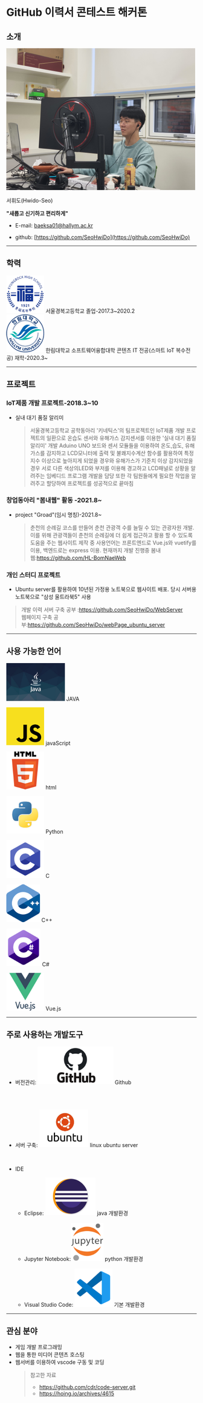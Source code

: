 # GitHub 이력서 콘테스트 해커톤 

## 소개

<img src=img/photo.png width=500>

서휘도(Hwido-Seo)

**"새롭고 신기하고 편리하게"** 

* E-mail: baeksa01@hallym.ac.kr

* github: [https://github.com/SeoHwiDo](https://github.com/SeoHwiDo)  
*  *  *
## 학력

<img src=img/kb.png width=100 height=100 /> 서울경복고등학교 졸업-2017.3\~2020.2  
<img src=img/hr.png width=100 height=100 /> 한림대학교 소프트웨어융합대학 콘텐츠 IT 전공(스마트 IoT 복수전공) 재학-2020.3\~
*  *  *
## 프로젝트
### IoT제품 개발 프로젝트-2018.3~10
* 실내 대기 품질 알리미
  > 서울경복고등학교 공학동아리 '키네틱스'의 팀프로젝트인 IoT제품 개발 프로젝트의 일환으로 온습도 센서와 유해가스 감지센서를 이용한 '실내 대기 품질 알리미' 개발
Aduino UNO 보드와 센서 모듈들을 이용하여 온도,습도, 유해가스를 감지하고 LCD모니터에 출력 및 불쾌지수계산 함수를 활용하여 특정 지수 이상으로 높아지게 되었을 경우와 유해가스가 기준치 이상 감지되었을 경우 서로 다른 색상의LED와 부저를 이용해 경고하고 LCD패널로 상황을 알려주는 임베디드 프로그램 개발을 담당 또한 각 팀원들에게 필요한 작업을 알려주고 할당하여 프로젝트를 성공적으로 끝마침
### 창업동아리 "봄내웹" 활동 -2021.8~
* project "Groad"(임시 명칭)-2021.8~
  >춘천의 순례길 코스를 만들어 춘천 관광객 수를 늘릴 수 있는 관광자원 개발. 이를 위해 관광객들이 춘천의 순례길에 더 쉽게 접근하고 활용 할 수 있도록 도움을 주는 웹사이트 제작 중 사용언어는 프론트엔드로 Vue.js와 vuetify를 이용, 백엔드로는 express 이용. 현재까지 개발 진행중
  >봄내웹:https://github.com/HL-BomNaeWeb
### 개인 스터디 프로젝트
* Ubuntu server를 활용하여 10년된 가정용 노트북으로 웹사이트 배포. 당시 서버용 노트북으로 "삼성 울트라북5" 사용
 >개발 이력
 >서버 구축 공부 :https://github.com/SeoHwiDo/WebServer   
 > 웹페이지 구축 공부:https://github.com/SeoHwiDo/webPage_ubuntu_server
  
*  *  *
## 사용 가능한 언어

<img src=img/JAVA.png height=100> JAVA

<img src=img/javaScript.png height=100> javaScript

<img src=img/html.png height=100> html

<img src=img/python.png height=100> Python

<img src=img/C.png height=100> C

<img src=img/C++.png height=100> C++

<img src=img/Cs.png height=100> C#  

<img src=img/vue.png height=100> Vue.js

*  *  *
## 주로 사용하는 개발도구

* 버전관리: <img src=img/github.png height=100> Github
<br>  
<br>

* 서버 구축: <img src=img/ubuntu.png height=100> linux ubuntu server
<br>

* IDE
  * Eclipse: <img src=img/eclipse.png height=100> java 개발환경
  <br>

  * Jupyter Notebook:<img src=img/jupyter.png height=100> python 개발환경
  <br>

  * Visual Studio Code: <img src=img/vscode.png height=100> 기본 개발환경

*  *  *
## 관심 분야

* 게임 개발 프로그래밍
* 웹을 통한 미디어 콘텐츠 호스팅
* 웹서버를 이용하여 vscode 구동 및 코딩
  >참고한 자료
  > * https://github.com/cdr/code-server.git
  > * https://hoing.io/archives/4615

